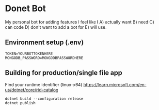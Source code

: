 # Donet Bot

My personal bot for adding features I feel like I 
A) actually want
B) need 
C) can code
D) don't want to add a bot for
E) will use.

## Environment setup (.env)

```
TOKEN=YOURBOTTOKENHERE
MONGODB_PASSWORD=MONGODBPASSWORDHERE
```

## Building for production/single file app

Find your runtime identifier (linux-x64)
https://learn.microsoft.com/en-us/dotnet/core/rid-catalog

```
dotnet build --configuration release
dotnet publish
```
